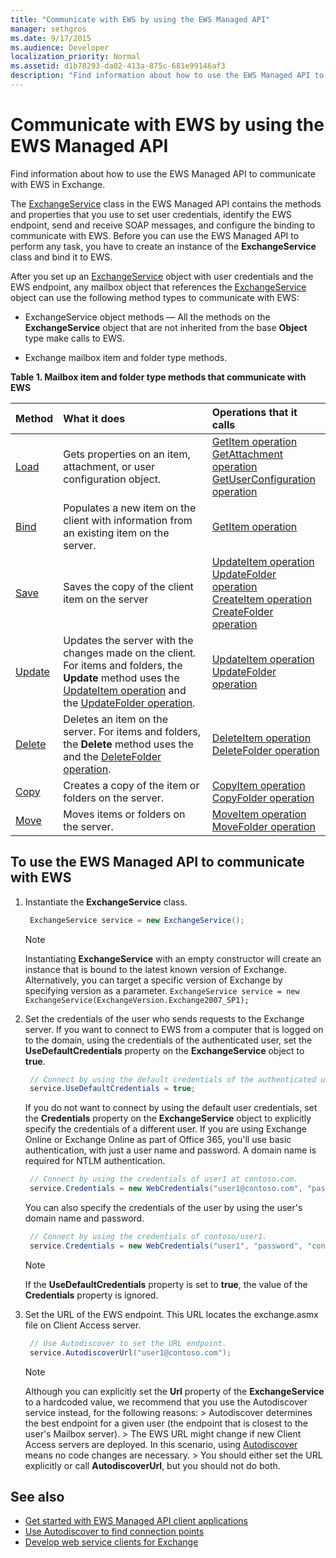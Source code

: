 ```yaml
---
title: "Communicate with EWS by using the EWS Managed API"
manager: sethgros
ms.date: 9/17/2015
ms.audience: Developer
localization_priority: Normal
ms.assetid: d1b78293-da02-413a-875c-681e99146af3
description: "Find information about how to use the EWS Managed API to communicate with EWS in Exchange."
---
```


# Communicate with EWS by using the EWS Managed API

Find information about how to use the EWS Managed API to communicate with EWS in Exchange.
  
The [ExchangeService](http://msdn.microsoft.com/en-us/library/microsoft.exchange.webservices.data.exchangeservice%28v=exchg.80%29.aspx) class in the EWS Managed API contains the methods and properties that you use to set user credentials, identify the EWS endpoint, send and receive SOAP messages, and configure the binding to communicate with EWS. Before you can use the EWS Managed API to perform any task, you have to create an instance of the **ExchangeService** class and bind it to EWS. 
  
After you set up an [ExchangeService](https://msdn.microsoft.com/library/Microsoft.Exchange.WebServices.Data.ExchangeService.aspx) object with user credentials and the EWS endpoint, any mailbox object that references the [ExchangeService](https://msdn.microsoft.com/library/Microsoft.Exchange.WebServices.Data.ExchangeService.aspx) object can use the following method types to communicate with EWS: 
  
- ExchangeService object methods — All the methods on the **ExchangeService** object that are not inherited from the base **Object** type make calls to EWS. 
    
- Exchange mailbox item and folder type methods.
    
**Table 1. Mailbox item and folder type methods that communicate with EWS**

|**Method**|**What it does**|**Operations that it calls**|
|:-----|:-----|:-----|
|[Load](http://msdn.microsoft.com/en-us/library/microsoft.exchange.webservices.data.item.load%28v=exchg.80%29.aspx) <br/> |Gets properties on an item, attachment, or user configuration object.  <br/> |[GetItem operation](http://msdn.microsoft.com/library/e3590b8b-c2a7-4dad-a014-6360197b68e4%28Office.15%29.aspx) <br/> [GetAttachment operation](http://msdn.microsoft.com/library/24d10a15-b942-415e-9024-a6375708f326%28Office.15%29.aspx) <br/> [GetUserConfiguration operation](http://msdn.microsoft.com/library/71d50e3c-92bd-435f-8118-b28bb85f8138%28Office.15%29.aspx) <br/> |
|[Bind](http://msdn.microsoft.com/en-us/library/microsoft.exchange.webservices.data.item.bind%28v=exchg.80%29.aspx) <br/> |Populates a new item on the client with information from an existing item on the server.  <br/> |[GetItem operation](http://msdn.microsoft.com/library/e3590b8b-c2a7-4dad-a014-6360197b68e4%28Office.15%29.aspx) <br/> |
|[Save](http://msdn.microsoft.com/en-us/library/microsoft.exchange.webservices.data.item.save%28v=exchg.80%29.aspx) <br/> |Saves the copy of the client item on the server  <br/> |[UpdateItem operation](http://msdn.microsoft.com/library/5d027523-e0bc-4da2-b60b-0cb9fc1fdfe4%28Office.15%29.aspx) <br/> [UpdateFolder operation](http://msdn.microsoft.com/library/3494c996-b834-4813-b1ca-d99642d8b4e7%28Office.15%29.aspx) <br/> [CreateItem operation](http://msdn.microsoft.com/library/78a52120-f1d0-4ed7-8748-436e554f75b6%28Office.15%29.aspx) <br/> [CreateFolder operation](http://msdn.microsoft.com/library/6f6c334c-b190-4e55-8f0a-38f2a018d1b3%28Office.15%29.aspx) <br/> |
|[Update](http://msdn.microsoft.com/en-us/library/microsoft.exchange.webservices.data.item.update%28v=exchg.80%29.aspx) <br/> |Updates the server with the changes made on the client. For items and folders, the **Update** method uses the [UpdateItem operation](http://msdn.microsoft.com/library/5d027523-e0bc-4da2-b60b-0cb9fc1fdfe4%28Office.15%29.aspx) and the [UpdateFolder operation](http://msdn.microsoft.com/library/3494c996-b834-4813-b1ca-d99642d8b4e7%28Office.15%29.aspx).  <br/> |[UpdateItem operation](http://msdn.microsoft.com/library/5d027523-e0bc-4da2-b60b-0cb9fc1fdfe4%28Office.15%29.aspx) <br/> [UpdateFolder operation](http://msdn.microsoft.com/library/3494c996-b834-4813-b1ca-d99642d8b4e7%28Office.15%29.aspx) <br/> |
|[Delete](http://msdn.microsoft.com/en-us/library/microsoft.exchange.webservices.data.item.delete%28v=exchg.80%29.aspx) <br/> |Deletes an item on the server. For items and folders, the **Delete** method uses the and the [DeleteFolder operation](http://msdn.microsoft.com/library/b0f92682-4895-4bcf-a4a1-e4c2e8403979%28Office.15%29.aspx).  <br/> |[DeleteItem operation](http://msdn.microsoft.com/library/3e26c416-fa12-476e-bfd2-5c1f4bb7b348%28Office.15%29.aspx) <br/> [DeleteFolder operation](http://msdn.microsoft.com/library/b0f92682-4895-4bcf-a4a1-e4c2e8403979%28Office.15%29.aspx) <br/> |
|[Copy](http://msdn.microsoft.com/en-us/library/microsoft.exchange.webservices.data.item.copy%28v=exchg.80%29.aspx) <br/> |Creates a copy of the item or folders on the server.  <br/> |[CopyItem operation](http://msdn.microsoft.com/library/bcc68f9e-d511-4c29-bba6-ed535524624a%28Office.15%29.aspx) <br/> [CopyFolder operation](http://msdn.microsoft.com/library/c7ea0d68-9793-4144-b378-d99536776db9%28Office.15%29.aspx) <br/> |
|[Move](http://msdn.microsoft.com/en-us/library/microsoft.exchange.webservices.data.item.move%28v=exchg.80%29.aspx) <br/> |Moves items or folders on the server.  <br/> |[MoveItem operation](http://msdn.microsoft.com/library/dcf40fa7-7796-4a5c-bf5b-7a509a18d208%28Office.15%29.aspx) <br/> [MoveFolder operation](http://msdn.microsoft.com/library/c7233966-6c87-4a14-8156-b1610760176d%28Office.15%29.aspx) <br/> |
   
## To use the EWS Managed API to communicate with EWS

1. Instantiate the **ExchangeService** class. 
    
   ```csharp
    ExchangeService service = new ExchangeService();
   ```

   > [!NOTE]
   > Instantiating **ExchangeService** with an empty constructor will create an instance that is bound to the latest known version of Exchange. Alternatively, you can target a specific version of Exchange by specifying version as a parameter. `ExchangeService service = new ExchangeService(ExchangeVersion.Exchange2007_SP1);`
  
2. Set the credentials of the user who sends requests to the Exchange server. If you want to connect to EWS from a computer that is logged on to the domain, using the credentials of the authenticated user, set the **UseDefaultCredentials** property on the **ExchangeService** object to **true**.
    
   ```cs
    // Connect by using the default credentials of the authenticated user.
    service.UseDefaultCredentials = true;
   ```

   If you do not want to connect by using the default user credentials, set the **Credentials** property on the **ExchangeService** object to explicitly specify the credentials of a different user. If you are using Exchange Online or Exchange Online as part of Office 365, you'll use basic authentication, with just a user name and password. A domain name is required for NTLM authentication. 
    
   ```cs
    // Connect by using the credentials of user1 at contoso.com.
    service.Credentials = new WebCredentials("user1@contoso.com", "password");
   ```

   You can also specify the credentials of the user by using the user's domain name and password.
    
   ```cs
    // Connect by using the credentials of contoso/user1.
    service.Credentials = new WebCredentials("user1", "password", "contoso");
   ```

   > [!NOTE]
   > If the **UseDefaultCredentials** property is set to **true**, the value of the **Credentials** property is ignored. 
  
3. Set the URL of the EWS endpoint. This URL locates the exchange.asmx file on Client Access server.
    
   ```cs
    // Use Autodiscover to set the URL endpoint.
    service.AutodiscoverUrl("user1@contoso.com");
   ```

   > [!NOTE]
   >  Although you can explicitly set the **Url** property of the **ExchangeService** to a hardcoded value, we recommend that you use the Autodiscover service instead, for the following reasons: >  Autodiscover determines the best endpoint for a given user (the endpoint that is closest to the user's Mailbox server). >  The EWS URL might change if new Client Access servers are deployed. In this scenario, using [Autodiscover](autodiscover-for-exchange.md) means no code changes are necessary. >  You should either set the URL explicitly or call **AutodiscoverUrl**, but you should not do both. 
  
## See also

- [Get started with EWS Managed API client applications](get-started-with-ews-managed-api-client-applications.md) 
- [Use Autodiscover to find connection points](how-to-use-autodiscover-to-find-connection-points.md)   
- [Develop web service clients for Exchange](develop-web-service-clients-for-exchange.md)
    


